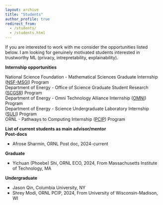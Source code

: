 ```yaml
---
layout: archive
title: "Students"
author_profile: true
redirect_from: 
  - /students/
  - /students.html
---
```


If you are interested to work with me consider the opportunities listed below. I am looking for genuinely motivated students interested in trustworthy ML (privacy, intrepretability, explainability).

<b> Internship opportunities </b> 

National Science Foundation  - Mathematical Sciences Graduate Internship (<a href="https://orise.orau.gov/nsf-msgi/">NSF-MSGI</a>) Program <br>
Department of Energy - Office of Science Graduate Student Research (<a href="https://science.osti.gov/wdts/scgsr/">SCGSR</a>) Program<br>
Department of Energy -  Omni Technology Alliance Internship (<a href="https://orise.orau.gov/doe-omni/">OMNI</a>) Program <br>
Department of Energy - Science Undergraduate Laboratory Internship (<a href="https://science.osti.gov/wdts/suli">SULI</a>) Program <br>
ORNL - Pathways to Computing Internship (<a href="https://education.ornl.gov/pathways/">PCIP</a>) Program

<b> List of current students as main advisor/mentor</b> <br>
<b> Post-docs </b>
<ul style="list-style-type: square;">  
<li> Afrose Sharmin, ORNL Post doc, 2024-current </li>
</ul>

<b> Graduate </b>
<ul style="list-style-type: square;">  
<li> Yichuan (Phoebe) Shi, ORNL ECO, 2024, From Massachusetts Institute of Technology, MA <br> </li>
<!--<li> Jimi Kim, NSF MSGI, 2022, From The University of Texas at Dallas, TX <br></li>-->
<!--<li> Sharmin Afrose, NSF MSGI, 2021, From Virginia Polytechnic Institute, VA<br></li>-->
</ul>

<!--<b> Post Undergraduate </b>-->
<!--<ul style="list-style-type: square;">-->
<!--<li> Autumn Sky, DOE OMNI, 2024, From Arizona State University, AZ <br> </li>-->
<!--<li> Yichuan (Phoebe) Shi, DOE SULI, 2023, From Massachusetts Institute of Technology, MA <br> </li>-->
<!--</ul>-->

<b> Undergraduate </b>
<ul style="list-style-type: square;">
<li>Jason Qin, Columbia University, NY <br></li>
<li>Shrey Modi, ORNL PCIP, 2024, From University of Wisconsin-Madison, WI <br></li>
<!--<li>Daniel Li, DOE OMNI, 2024, University of Tennessee Knoxville, TN <br></li>-->
<!--<li>Jacob Flores, DOE SULI, 2024, From Texas A&M International University, TX <br></li>-->
<!--<li>Richard Sanses, ORNL PCIP, 2023, From Virginia Polytechnic Institute, VA<br></li>-->
<!--<li>Nolan Askew, DOE SULI, 2022, From University of Tennessee Knoxville, TN<br></li>-->
<!--<li>Daniel Joy, ORNL PCIP, 2022, From Carson-Newman University, TN<br></li>-->
<!--<li>Martin Peralta-Peterson, DOE SULI, 2021, From University of California San Diego, CA<br></li>-->
<!--<li>Martin Peralta-Peterson, DOE CCI , 2020, From Grossmont College, CA<br></li>-->
</ul>
